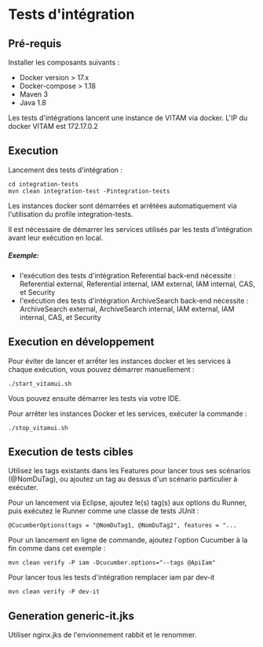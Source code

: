 # Tests d'intégration

## Pré-requis

Installer les composants suivants :
 * Docker version > 17.x
 * Docker-compose > 1.18
 * Maven 3
 * Java 1.8

Les tests d'intégrations lancent une instance de VITAM via docker.
L'IP du docker VITAM est 172.17.0.2


## Execution

Lancement des tests d'intégration :

    cd integration-tests
    mvn clean integration-test -Pintegration-tests

Les instances docker sont démarrées et arrêtées automatiquement via l'utilisation du profile integration-tests.

Il est nécessaire de démarrer les services utilisés par les tests d'intégration avant leur exécution en local.

 ##### Exemple:
  - l'exécution des tests d'intégration Referential back-end nécessite : Referential external, Referential internal, IAM external, IAM internal, CAS, et Security
  - l'exécution des tests d'intégration ArchiveSearch back-end nécessite : ArchiveSearch external, ArchiveSearch internal, IAM external, IAM internal, CAS, et Security

## Execution en développement

Pour éviter de lancer et arrếter les instances docker et les services à chaque exécution, vous pouvez démarrer manuellement :

    ./start_vitamui.sh

Vous pouvez ensuite démarrer les tests via votre IDE.

Pour arrêter les instances Docker et les services, exécuter la commande :

    ./stop_vitamui.sh

## Execution de tests cibles

Utilisez les tags existants dans les Features pour lancer tous ses scénarios (@NomDuTag), ou ajoutez un tag au dessus d'un scénario particulier à exécuter.

Pour un lancement via Eclipse, ajoutez le(s) tag(s) aux options du Runner, puis exécutez le Runner comme une classe de tests JUnit :

	@CucumberOptions(tags = "@NomDuTag1, @NomDuTag2", features = "...

Pour un lancement en ligne de commande, ajoutez l'option Cucumber à la fin comme dans cet exemple :

	mvn clean verify -P iam -Dcucumber.options="--tags @ApiIam"

Pour lancer tous les tests d'intégration remplacer iam par dev-it

	mvn clean verify -P dev-it


## Generation generic-it.jks
Utiliser nginx.jks de l'envionnement rabbit et le renommer.
